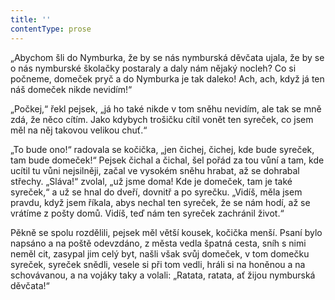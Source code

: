 ```yaml
---
title: ''
contentType: prose
---
```


<section>

„Abychom šli do Nymburka, že by se nás nymburská děvčata ujala, že by se o nás nymburské školačky postaraly a daly nám nějaký nocleh? Co si počneme, domeček pryč a do Nymburka je tak daleko! Ach, ach, když já ten náš domeček nikde nevidím!“

„Počkej,“ řekl pejsek, „já ho také nikde v tom sněhu nevidím, ale tak se mně zdá, že něco cítím. Jako kdybych trošičku cítil vonět ten syreček, co jsem měl na něj takovou velikou chuť.“

„To bude ono!“ radovala se kočička, „jen čichej, čichej, kde bude syreček, tam bude domeček!“ Pejsek čichal a čichal, šel pořád za tou vůní a tam, kde ucítil tu vůni nejsilněji, začal ve vysokém sněhu hrabat, až se dohrabal střechy. „Sláva!“ zvolal, „už jsme doma! Kde je domeček, tam je také syreček,“ a už se hnal do dveří, dovnitř a po syrečku. „Vidíš, měla jsem pravdu, když jsem říkala, abys nechal ten syreček, že se nám hodí, až se vrátíme z pošty domů. Vidíš, teď nám ten syreček zachránil život.“

Pěkně se spolu rozdělili, pejsek měl větší kousek, kočička menší. Psaní bylo napsáno a na poště odevzdáno, z města vedla špatná cesta, sníh s nimi neměl cit, zasypal jim celý byt, našli však svůj domeček, v tom domečku syreček, syreček snědli, vesele si při tom vedli, hráli si na honěnou a na schovávanou, a na vojáky taky a volali: „Ratata, ratata, ať žijou nymburská děvčata!“

</section>

